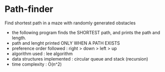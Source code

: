 # Path-finder
Find shortest path in a maze with randomly generated obstacles 

* the following program finds the SHORTEST path, and prints the path and length.
* path and lenght printed ONLY WHEN A PATH EXISTS 
* preference order followed : right > down > left > up 
* algorithm used : lee algorithm
* data structures implemented : circular queue and stack (recursion)
* time complexity : O(n^2)
